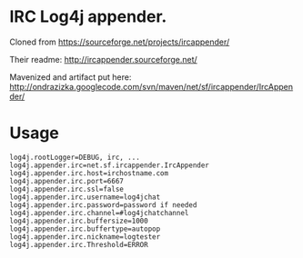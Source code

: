 IRC Log4j appender.
============


Cloned from https://sourceforge.net/projects/ircappender/

Their readme: http://ircappender.sourceforge.net/

Mavenized and artifact put here: http://ondrazizka.googlecode.com/svn/maven/net/sf/ircappender/IrcAppender/


Usage
======

    log4j.rootLogger=DEBUG, irc, ...
    log4j.appender.irc=net.sf.ircappender.IrcAppender
    log4j.appender.irc.host=irchostname.com
    log4j.appender.irc.port=6667
    log4j.appender.irc.ssl=false
    log4j.appender.irc.username=log4jchat
    log4j.appender.irc.password=password if needed
    log4j.appender.irc.channel=#log4jchatchannel
    log4j.appender.irc.buffersize=1000
    log4j.appender.irc.buffertype=autopop
    log4j.appender.irc.nickname=logtester
    log4j.appender.irc.Threshold=ERROR
